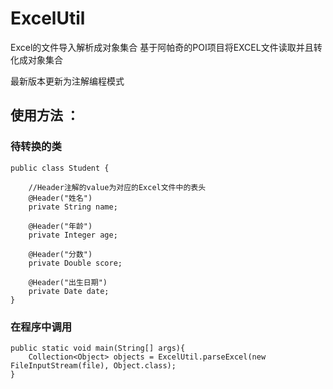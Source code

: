 # ExcelUtil
Excel的文件导入解析成对象集合
基于阿帕奇的POI项目将EXCEL文件读取并且转化成对象集合

最新版本更新为注解编程模式

## 使用方法 ：

### 待转换的类
```
public class Student {

    //Header注解的value为对应的Excel文件中的表头
    @Header("姓名")
    private String name;

    @Header("年龄")
    private Integer age;

    @Header("分数")
    private Double score;

    @Header("出生日期")
    private Date date;
}
```

### 在程序中调用
```
public static void main(String[] args){
    Collection<Object> objects = ExcelUtil.parseExcel(new FileInputStream(file), Object.class);
}
